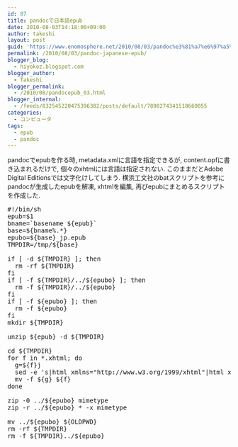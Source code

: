 ```yaml
---
id: 87
title: pandocで日本語epub
date: 2010-08-03T14:18:00+09:00
author: takeshi
layout: post
guid: 'https://www.enomosphere.net/2010/08/03/pandoc%e3%81%a7%e6%97%a5%e6%9c%ac%e8%aa%9eepub/'
permalink: /2010/08/03/pandoc-japanese-epub/
blogger_blog:
  - hiyokoz.blogspot.com
blogger_author:
  - Takeshi
blogger_permalink:
  - /2010/08/pandocepub_03.html
blogger_internal:
  - /feeds/832545220475396382/posts/default/7890274341518660055
categories:
  - コンピュータ
tags:
  - epub
  - pandoc
---
```

pandocでepubを作る時, metadata.xmlに言語を指定できるが, content.opfに書き込まれるだけで, 個々のxhtmlには言語は指定されない. このままだとAdobe Digital Editionsでは文字化けしてしまう. 横浜工文社のbatスクリプトを参考にpandocが生成したepubを解凍, xhtmlを編集, 再びepubにまとめるスクリプトを作成した.
<pre>
#!/bin/sh
epub=$1
bname=`basename ${epub}`
base=${bname%.*}
epubo=${base}_jp.epub
TMPDIR=/tmp/${base}

if [ -d ${TMPDIR} ]; then
  rm -rf ${TMPDIR}
fi
if [ -f ${TMPDIR}/../${epubo} ]; then
  rm -f ${TMPDIR}/../${epubo}
fi
if [ -f ${epubo} ]; then
  rm -f ${epubo}
fi
mkdir ${TMPDIR}

unzip ${epub} -d ${TMPDIR}

cd ${TMPDIR}
for f in *.xhtml; do
  g=${f}j
  sed -e 's|html xmlns="http://www.w3.org/1999/xhtml"|html xmlns="http://www.w3.org/1999/xhtml" xml:lang="ja" lang="ja"|' ${f} &gt; ${g}
  mv -f ${g} ${f}
done

zip -0 ../${epubo} mimetype
zip -r ../${epubo} * -x mimetype

mv ../${epubo} ${OLDPWD}
rm -rf ${TMPDIR}
rm -f ${TMPDIR}../${epubo}</pre>